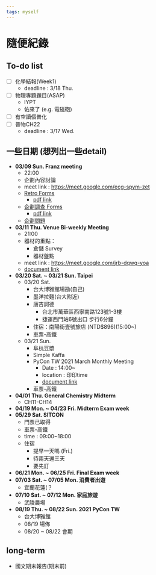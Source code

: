 ```yaml
---
tags: myself
---
```

# 隨便紀錄

## To-do list
- [ ] 化學結報(Week1)
	- deadline : 3/18 Thu.
- [ ] 物理專題題目(ASAP)
	- IYPT
	- 佑來了 (e.g. 電磁砲)
- [ ] 有空讀個普化
- [ ] 普物CH22
	- deadline : 3/17 Wed.

## 一些日期 (想列出一些detail)
- **03/09 Sun. Franz meeting**
	- 22:00
	- 企劃內容討論
	- meet link : https://meet.google.com/ecg-spym-zet
	- [Retro Forms](https://docs.google.com/forms/d/1skErDqT7o_X0mx4kt0_ggZDH-_zJ19HTXdSYzMxkiUk/edit)
		- [pdf link](https://drive.google.com/file/d/1bmo5xSOaMzeEn0s31jHtoGEWUceCSyDs/view?usp=sharing)
	- [企劃調查 Forms](https://docs.google.com/forms/d/1W93ZA4j3ExcPMk_0WfyQ8UIJjSItTzxwyQd0pHzLEug/edit)
		- [pdf link](https://drive.google.com/file/d/1Wy7IPjLxssMNTycq_P6bzM3re-7OJI5J/view?usp=sharing)
	- [企劃問題](https://docs.google.com/document/d/1-4pBa0BLSEZDc7ynUKkI42bIvZT8YNCPQ1s1bin26iY/edit)
- **03/11 Thu. Venue Bi-weekly Meeting**
	- 21:00
	- 器材的重點：
		- 倉儲 Survey
		- 器材盤點
	- meet link : https://meet.google.com/jrb-dqwq-yoa
	- [document link](https://hackmd.io/LJHoc44FT_2Kh21i4K6mTw?view)
- **03/20 Sat. ~ 03/21 Sun. Taipei**
	- 03/20 Sat. 
		- 台大博雅館場勘(自己)
		- 墨洋拉麵(台大附近)
		- 唐吉訶德
			- 台北市萬華區西寧南路123號1-3樓
			- 捷運西門站6號出口 步行6分鐘
		- 住宿：南陽街壹號旅店 (NTD$896)(15:00~)
		- 車票-高鐵
	- 03/21 Sun.
		- 阜杭豆漿
        - Simple Kaffa
		- PyCon TW 2021 March Monthly Meeting
			- Date : 14:00~
			- location : 印印time
			- [document link](https://hackmd.io/@pycontw/SyG5_GrED/%2FLUIdCFS6RO-XL2j4_zgAHg%3Fview#202103-Monthly-Meeting)
		- 車票-高鐵
- **04/01 Thu. General Chemistry Midterm**
	- CH11-CH14
- **04/19 Mon. ~ 04/23 Fri. Midterm Exam week**
- **05/29 Sat. SITCON**
	- 門票已取得
	- 車票-高鐵
	- time : 09:00~18:00
	- 住宿
		- 提早一天嗎 (Fri.)
		- 待兩天還三天
		- 要先訂
- **06/21 Mon. ~ 06/25 Fri. Final Exam week**
- **07/03 Sat. ~ 07/05 Mon. 消費者出遊**
	- 宜蘭花蓮(？
- **07/10 Sat. ~ 07/12 Mon. 家庭旅遊**
	- 武陵農場
- **08/19 Thu. ~ 08/22 Sun. 2021 PyCon TW**
	- 台大博雅館
	- 08/19 場佈
	- 08/20 ~ 08/22 會期

## long-term
- 國文期末報告(期末前)
